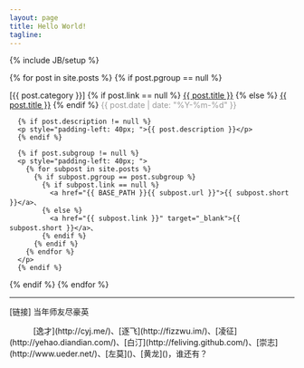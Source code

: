 ```yaml
---
layout: page
title: Hello World!
tagline: 
---
```

{% include JB/setup %}

{% for post in site.posts %}
  {% if post.pgroup == null %}
  <p>
      <span>[{{ post.category }}]</span>
      {% if post.link == null %}
        <a href="{{ BASE_PATH }}{{ post.url }}">{{ post.title }}</a>
      {% else %}
        <a href="{{ post.link }}" target="_blank">{{ post.title }}</a>
      {% endif %}
      <span style="color: #999;">{{ post.date | date: "%Y-%m-%d" }}</span>

      {% if post.description != null %}
      <p style="padding-left: 40px; ">{{ post.description }}</p>
      {% endif %}

      {% if post.subgroup != null %}
      <p style="padding-left: 40px; ">
        {% for subpost in site.posts %}
          {% if subpost.pgroup == post.subgroup %}
            {% if subpost.link == null %}
              <a href="{{ BASE_PATH }}{{ subpost.url }}">{{ subpost.short }}</a>、
            {% else %}
              <a href="{{ subpost.link }}" target="_blank">{{ subpost.short }}</a>、
            {% endif %}
          {% endif %}
        {% endfor %}
      </p>
      {% endif %}
  </p>
  {% endif %}
{% endfor %}
<hr>
<p>[链接] 当年师友尽豪英</p>
　　　[逸才](http://cyj.me/)、[逐飞](http://fizzwu.im/)、[凌征](http://yehao.diandian.com/)、[白汀](http://feliving.github.com/)、[崇志](http://www.ueder.net/)、[左莫]()、[黄龙]()，谁还有？
